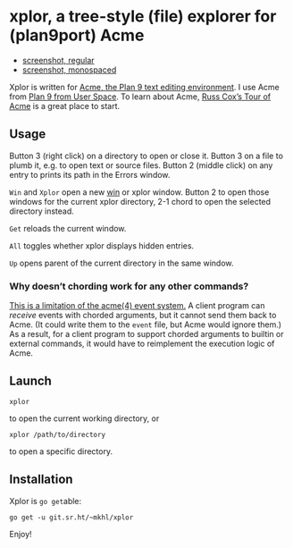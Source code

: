 xplor, a tree-style (file) explorer for (plan9port) Acme
========================================================

* [screenshot, regular](https://user-images.githubusercontent.com/505/55195521-111fce80-51ad-11e9-9725-58ceae7c785d.png)
* [screenshot, monospaced](https://user-images.githubusercontent.com/505/55195505-02391c00-51ad-11e9-9293-7b58a37a49d7.png)

Xplor is written for [Acme, the Plan 9 text editing environment][acme].
I use Acme from [Plan 9 from User Space][plan9port].
To learn about Acme, [Russ Cox’s Tour of Acme][tour] is a great place to start.

[acme]: http://acme.cat-v.org
[plan9port]: https://9fans.github.io/plan9port/
[tour]: https://research.swtch.com/acme


Usage
-----

Button 3 (right click) on a directory to open or close it.
Button 3 on a file to plumb it, e.g. to open text or source files.
Button 2 (middle click) on any entry to prints its path in the Errors window.

`Win` and `Xplor` open a new [win][] or xplor window.
Button 2 to open those windows for the current xplor directory,
2-1 chord to open the selected directory instead.

`Get` reloads the current window.

`All` toggles whether xplor displays hidden entries.

`Up` opens parent of the current directory in the same window.

[win]: https://9fans.github.io/plan9port/man/man1/acme.html


### Why doesn’t chording work for any other commands?

[This is a limitation of the acme(4) event system.](https://github.com/9fans/plan9port/issues/165)
A client program can _receive_ events with chorded arguments,
but it cannot send them back to Acme.
(It could write them to the `event` file, but Acme would ignore them.)
As a result, for a client program to support chorded arguments
to builtin or external commands,
it would have to reimplement the execution logic of Acme.


Launch
------

	xplor

to open the current working directory, or

	xplor /path/to/directory

to open a specific directory.


Installation
------------

Xplor is `go get`able:

	go get -u git.sr.ht/~mkhl/xplor

Enjoy!
